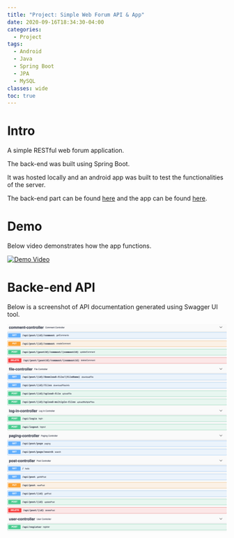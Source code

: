 ```yaml
---
title: "Project: Simple Web Forum API & App"
date: 2020-09-16T18:34:30-04:00
categories:
  - Project
tags:
  - Android
  - Java
  - Spring Boot
  - JPA
  - MySQL
classes: wide
toc: true
---
```


# Intro

A simple RESTful web forum application. 

The back-end was built using Spring Boot. 

It was hosted locally and an android app was built to test the functionalities of the server. 

The back-end part can be found [here](https://github.com/dankunlee/Web-Forum-REST-API) and the app can be found [here](https://github.com/dankunlee/Web-Forum-Android-App).

# Demo

Below video demonstrates how the app functions. 

[![Demo Video](https://img.youtube.com/vi/jEJVNujh-NA/0.jpg)](https://youtu.be/jEJVNujh-NA)
  
# Backe-end API

Below is a screenshot of API documentation generated using Swagger UI tool. 

![image](/assets/images/tutorial1/simpleWebForumAPI.png)  
